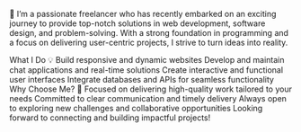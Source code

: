 🚀 I’m a passionate freelancer who has recently embarked on an exciting journey to provide top-notch solutions in web development, software design, and problem-solving. With a strong foundation in programming and a focus on delivering user-centric projects, I strive to turn ideas into reality.

What I Do 💡 Build responsive and dynamic websites Develop and maintain chat applications and real-time solutions Create interactive and functional user interfaces Integrate databases and APIs for seamless functionality Why Choose Me? 🌟 Focused on delivering high-quality work tailored to your needs Committed to clear communication and timely delivery Always open to exploring new challenges and collaborative opportunities Looking forward to connecting and building impactful projects!
